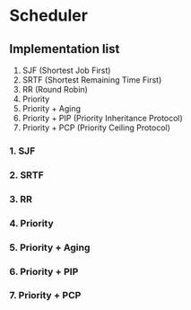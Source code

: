 # Scheduler

## Implementation list

1. SJF (Shortest Job First)
2. SRTF (Shortest Remaining Time First)
3. RR (Round Robin)
4. Priority
5. Priority + Aging
6. Priority + PIP (Priority Inheritance Protocol)
7. Priority + PCP (Priority Ceiling Protocol)

### 1. SJF

### 2. SRTF

### 3. RR

### 4. Priority

### 5. Priority + Aging

### 6. Priority + PIP

### 7. Priority + PCP

